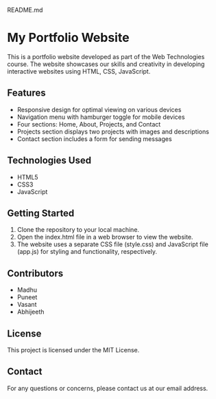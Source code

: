 README.md
# My Portfolio Website

This is a portfolio website developed as part of the Web Technologies course. The website showcases our skills and creativity in developing interactive websites using HTML, CSS, JavaScript.

## Features

- Responsive design for optimal viewing on various devices
- Navigation menu with hamburger toggle for mobile devices
- Four sections: Home, About, Projects, and Contact
- Projects section displays two projects with images and descriptions
- Contact section includes a form for sending messages

## Technologies Used

- HTML5
- CSS3
- JavaScript

## Getting Started

1. Clone the repository to your local machine.
2. Open the index.html file in a web browser to view the website.
3. The website uses a separate CSS file (style.css) and JavaScript file (app.js) for styling and functionality, respectively.

## Contributors

- Madhu
- Puneet
- Vasant
- Abhijeeth

## License

This project is licensed under the MIT License.

## Contact

For any questions or concerns, please contact us at our email address.